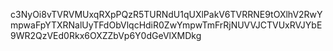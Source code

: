 c3NyOi8vTVRVMUxqRXpPQzR5TURNdU1qUXlPakV6TVRRNE9tOXlhV2RwYmpwaFpYTXRNalUyTFdObVlqcHdiR0ZwYmpwTmFrRjNUVVJCTVUxRVJYbE9WR2QzVEd0Rkx6OXZZbVp6Y0dGeVlXMDkg
